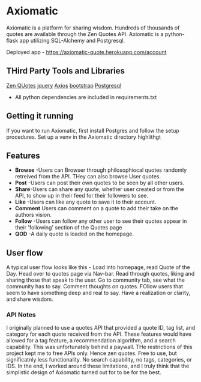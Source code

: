# Axiomatic

Axiomatic is a platform for sharing wisdom. Hundreds of thousands of quotes are available through the Zen Quotes API. Axiomatic is a python-flask app utilizing SQL-Alchemy and Postgresql.

Deployed app - https://axiomatic-quote.herokuapp.com/account
 



## THird Party Tools and Libraries
[Zen QUotes](https://zenquotes.io/)
[jquery](https://jquery.com/)
[Axios](https://github.com/axios/axios)
[bootstrap](https://getbootstrap.com/)
[Postgresql](https://www.postgresql.org/)
- All python dependencies are included in requirements.txt

## Getting it running

If you want to run Axiomatic, first install Postgres and follow the setup procedures. Set up a venv in the Axiomatic directory     highlithgt



  
## Features
 - **Browse** -Users can Browser through philosophiocal quotes randomly retreived from the API. THey can also browse User quotes.
 - **Post** -Users can post their own quotes to be seen by all other users.
 - **Share**-Users can share any quote, whether user created or from the API, to show up in their feed for their followers to see.
 - **Like** -Users can like any quote to save it to their account.
 - **Comment** Users can comment on a quote to add their take on the authors vision.
 - **Follow** -Users can follow any other user to see their quotes appear in their 'following' section of the Quotes page
 - **QOD** -A daily quote is loaded on the homepage.
 
 ## User flow
 
 A typical user flow looks like this - Load into homepage, read Quote of the Day. Head over to quotes page via Nav-bar. Read through quotes, liking and sharing those that speak to the user. Go to community tab, see what the community has to say. Comment thoughts on quotes. FOllow users that seem to have something deep and real to say.  Have a realization or clarity, and share wisdom. 
 
 ### API Notes
 
 I originally planned to use a quotes API that provided a quote ID, tag list, and category for each quote received from the API. These features would have allowed for a tag feature, a recommendation algorithm, and a search capability. This was unfortunately behind a paywall. THe restrictions of this project kept me to free APIs only. Hence zen quotes. Free to use, but significatnly less functionality. No search capability, no tags, categories, or IDS. In  the end, I worked around these limitations, and I truly think that the simplistic design of Axiomatic turned out for to be for the best. 
